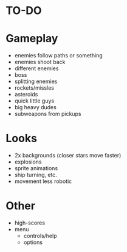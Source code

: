 TO-DO
=====

Gameplay
========
* enemies follow paths or something
* enemies shoot back
* different enemies
 * boss
 * splitting enemies
 * rockets/missles
 * asteroids
 * quick little guys
 * big heavy dudes
* subweapons from pickups

Looks
=====
* 2x backgrounds (closer stars move faster)
* explosions
* sprite animations
 * ship turning, etc.
* movement less robotic

Other
=====
* high-scores
* menu
  * controls/help
  * options

